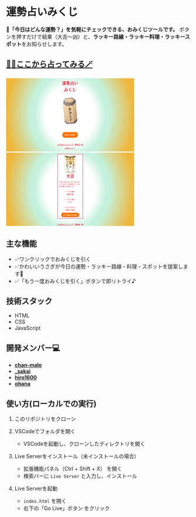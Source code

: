 # 運勢占いみくじ

**🔮「今日はどんな運勢？」を気軽にチェックできる、おみくじツールです。** 
ボタンを押すだけで結果（大吉〜凶）と、**ラッキー路線・ラッキー料理・ラッキースポット**をお知らせします。

## [**🧙‍♀️ここから占ってみる🪄**](https://teamd1-yellow.github.io/work-space/)

<img src="assets/readme-home.png" alt= "初期表示画面" width="350" height="200"> <img src="assets/readme-result.png" alt= "結果表示画面" width="350" height="200">

## 主な機能
- ✅ワンクリックでおみくじを引く
- ✅かわいいうさぎが今日の運勢・ラッキー路線・料理・スポットを提案します🐰
- ✅「もう一度おみくじを引く」ボタンで即リトライ♪

## 技術スタック
- HTML
- CSS
- JavaScript

## 開発メンバー💻
- **[chan-malo](https://github.com/chan-malo)**
- **[_sakai](https://github.com/sakai0918)**
- **[hiro1600](https://github.com/nakada-h)**
- **[ohana](https://github.com/r-i55)**

## 使い方(ローカルでの実行)
1. このリポジトリをクローン

2. VSCodeでフォルダを開く
   - VSCodeを起動し、クローンしたディレクトリを開く

3. Live Serverをインストール（未インストールの場合）
   - 拡張機能パネル（Ctrl + Shift + X） を開く
   - 検索バーに `Live Server` と入力し、インストール

4. Live Serverを起動
   - `index.html` を開く
   - 右下の「Go Live」ボタン をクリック

